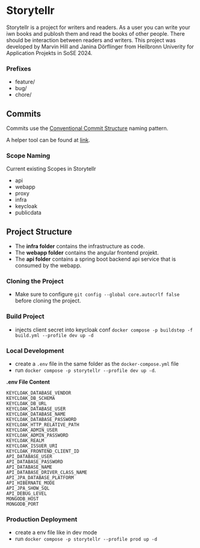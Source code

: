 # Storytellr
Storytellr is a project for writers and readers. As a user you can write your iwn books and publosh them and read the books of other people. There should be interaction between readers and writers.
This project was developed by Marvin Hill and Janina Dörflinger from Heilbronn Univerity for Application Projekts in SoSE 2024.

### Prefixes

- feature/
- bug/
- chore/

## Commits

Commits use the [Conventional Commit Structure](https://www.conventionalcommits.org/en/v1.0.0/) naming pattern.

A helper tool can be found at [link](https://commit-creator.netlify.app/).

### Scope Naming

Current existing Scopes in Storytellr

- api
- webapp
- proxy
- infra
- keycloak
- publicdata

## Project Structure

- The **infra folder** contains the infrastructure as code.
- The **webapp folder** contains the angular frontend projekt.
- The **api folder** contains a spring boot backend api service that is consumed by the webapp.

### Cloning the Project
- Make sure to configure `git config --global core.autocrlf false` before cloning the project.

### Build Project
- injects client secret into keycloak conf
`docker compose -p buildstep -f build.yml --profile dev up -d `

### Local Development

- create a `.env` file in the same folder as the `docker-compose.yml` file
- run `docker compose -p storytellr --profile dev up -d`.

**.env File Content**

```
KEYCLOAK_DATABASE_VENDOR
KEYCLOAK_DB_SCHEMA
KEYCLOAK_DB_URL
KEYCLOAK_DATABASE_USER
KEYCLOAK_DATABASE_NAME
KEYCLOAK_DATABASE_PASSWORD
KEYCLOAK_HTTP_RELATIVE_PATH
KEYCLOAK_ADMIN_USER
KEYCLOAK_ADMIN_PASSWORD
KEYCLOAK_REALM
KEYCLOAK_ISSUER_URI
KEYCLOAK_FRONTEND_CLIENT_ID
API_DATABASE_USER
API_DATABASE_PASSWORD
API_DATABASE_NAME
API_DATABASE_DRIVER_CLASS_NAME
API_JPA_DATABASE_PLATFORM
API_HIBERNATE_MODE
API_JPA_SHOW_SQL
API_DEBUG_LEVEL
MONGODB_HOST
MONGODB_PORT

```

### Production Deployment

- create a env file like in dev mode
- run `docker compose -p storytellr --profile prod up -d`
